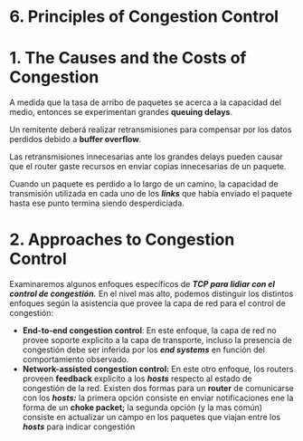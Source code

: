 # 6. Principles of Congestion Control

# 1. The Causes and the Costs of Congestion

A medida que la tasa de arribo de paquetes se acerca a la capacidad del medio, entonces se experimentan grandes **************queuing delays**************.

Un remitente deberá realizar retransmisiones para compensar por los datos perdidos debido a **************buffer overflow**************.

Las retransmisiones innecesarias ante los grandes delays pueden causar que el router gaste recursos en enviar copias innecesarias de un paquete.

Cuando un paquete es perdido a lo largo de un camino, la capacidad de transmisión utilizada en cada uno de los *****links***** que había enviado el paquete hasta ese punto termina siendo desperdiciada.

# 2. Approaches to Congestion Control

Examinaremos algunos enfoques específicos de ***TCP para lidiar con el control de congestión.*** En el nivel mas alto, podemos distinguir los distintos enfoques según la asistencia que provee la capa de red para el control de congestión:

- **********************************************************End-to-end congestion control**********************************************************: En este enfoque, la capa de red no provee soporte explicito a la capa de transporte, incluso la presencia de congestión debe ser inferida por los ***********end systems*********** en función del comportamiento observado.
- **************Network-assisted congestion control:************** En este otro enfoque, los routers proveen ********feedback******** explicito a los *****hosts***** respecto al estado de congestión de la red. Existen dos formas para un ******router****** de comunicarse con los *****hosts:***** la primera opción consiste en enviar notificaciones ene la forma de un ************choke packet;************ la segunda opción (y la mas común) consiste en actualizar un campo en los paquetes que viajan entre los *****hosts***** para indicar congestión